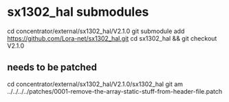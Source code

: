 

# sx1302_hal submodules

cd concentrator/external/sx1302_hal/V2.1.0
git submodule add https://github.com/Lora-net/sx1302_hal.git
cd sx1302_hal && git checkout V2.1.0

## needs to be patched
cd concentrator/external/sx1302_hal/V2.1.0/sx1302_hal
git am ../../../../patches/0001-remove-the-array-static-stuff-from-header-file.patch
